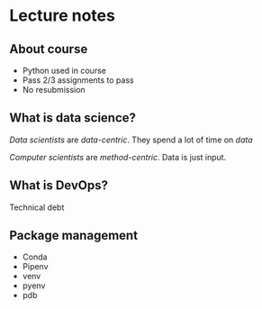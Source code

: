 # Lecture notes

## About course
- Python used in course
- Pass 2/3 assignments to pass
- No resubmission

## What is data science?

*Data scientists* are *data-centric*. They spend a lot of time on *data*

*Computer scientists* are *method-centric*. Data is just input.

## What is DevOps?

Technical debt


## Package management
- Conda
- Pipenv
- venv
- pyenv
- pdb

